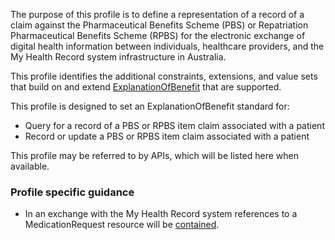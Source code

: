 The purpose of this profile is to define a representation of a record of a claim against the Pharmaceutical Benefits Scheme (PBS) or Repatriation Pharmaceutical Benefits Scheme (RPBS) for the electronic exchange of digital health information between individuals, healthcare providers, and the My Health Record system infrastructure in Australia.

This profile identifies the additional constraints, extensions, and value sets that build on and extend [ExplanationOfBenefit](http://hl7.org/fhir/R4/explanationofbenefit.html) that are supported. 

This profile is designed to set an ExplanationOfBenefit standard for:
* Query for a record of a PBS or RPBS item claim associated with a patient
* Record or update a PBS or RPBS item claim associated with a patient

This profile may be referred to by APIs, which will be listed here when available.


### Profile specific guidance
- In an exchange with the My Health Record system references to a MedicationRequest resource will be [contained](http://hl7.org/fhir/R4/references.html#contained).